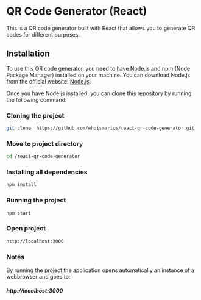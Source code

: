 # QR Code Generator (React)

This is a QR code generator built with React that allows you to generate QR codes for different purposes.

## Installation

To use this QR code generator, you need to have Node.js and npm (Node Package Manager) installed on your machine. You can download Node.js from the official website: [Node.js](https://nodejs.org/).

Once you have Node.js installed, you can clone this repository by running the following command:

### Cloning the project

```bash
git clone  https://github.com/whoismarios/react-qr-code-generator.git
```

### Move to project directory
```bash
cd /react-qr-code-generator
```

### Installing all dependencies 
```bash
npm install
```

### Running the project
```bash
npm start
```

### Open project 
```bash
http://localhost:3000
```


### Notes

By running the project the application opens automatically an instance of a webbrowser and goes to:

##### http://localhost:3000